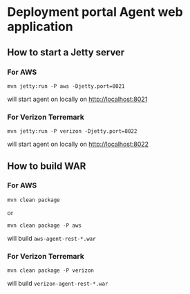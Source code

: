 # Deployment portal Agent web application
## How to start a Jetty server 
### For AWS
    
    mvn jetty:run -P aws -Djetty.port=8021
    
will start agent on locally on [http://localhost:8021](http://localhost:8021)     

### For Verizon Terremark

    mvn jetty:run -P verizon -Djetty.port=8022
    
will start agent on locally on [http://localhost:8022](http://localhost:8022)     
    

## How to build WAR 
### For AWS

    mvn clean package
or

    mvn clean package -P aws
will build `aws-agent-rest-*.war`     

### For Verizon Terremark

    mvn clean package -P verizon
will build `verizon-agent-rest-*.war`     


